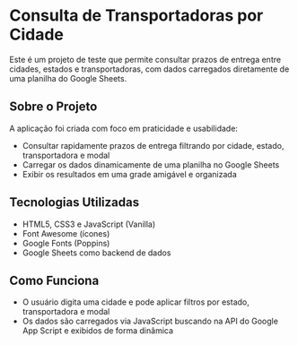 
# Consulta de Transportadoras por Cidade

Este é um projeto de teste que permite consultar prazos de entrega entre cidades, estados e transportadoras, com dados carregados diretamente de uma planilha do Google Sheets.


## Sobre o Projeto

A aplicação foi criada com foco em praticidade e usabilidade:

- Consultar rapidamente prazos de entrega filtrando por cidade, estado, transportadora e modal
- Carregar os dados dinamicamente de uma planilha no Google Sheets
- Exibir os resultados em uma grade amigável e organizada

## Tecnologias Utilizadas

- HTML5, CSS3 e JavaScript (Vanilla)
- Font Awesome (ícones)
- Google Fonts (Poppins)
- Google Sheets como backend de dados

## Como Funciona

- O usuário digita uma cidade e pode aplicar filtros por estado, transportadora e modal
- Os dados são carregados via JavaScript buscando na API do Google App Script e exibidos de forma dinâmica

